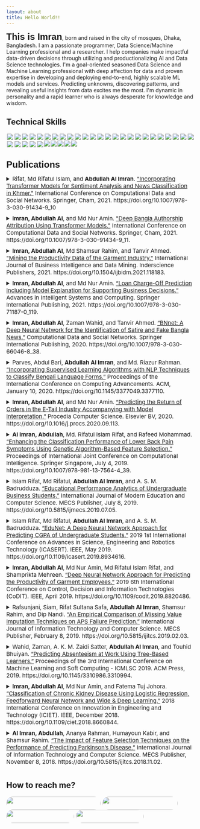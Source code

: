 ```yaml
---
layout: about
title: Hello World!! 
---
```


<span style="font-family:sans-serif;font-size: 1.5rem;font-weight: bolder;">This is Imran</span>, born and raised in the city of mosques, Dhaka, Bangladesh. I am a passionate programmer, Data Science/Machine Learning professional and a researcher. I help companies make impactful data-driven decisions through utilizing and productionalizing AI and Data Science technologies. I'm a goal-oriented seasoned Data Science and Machine Learning professional with deep affection for data and proven expertise in developing and deploying end-to-end, highly scalable ML models and services. Predicting unknowns, discovering patterns, and revealing useful insights from data excites me the most. I'm dynamic in personality and a rapid learner who is always desperate for knowledge and wisdom.

## Technical Skills

<div class='skills' style="float:left;margin:0 0 30px 0;">
    <a target="_blank" href=""> <img align="left" style="margin: 2px;" src="https://img.shields.io/badge/Python-%2314354C.svg?style=for-the-badge&logo=python&logoColor=white"/> </a>
    <a target="_blank" href=""> <img align="left" style="margin: 2px;" src="https://img.shields.io/badge/r-%23276DC3.svg?style=for-the-badge&logo=r&logoColor=white"/> </a>
    <a target="_blank" href=""> <img align="left" style="margin: 2px;" src="https://img.shields.io/badge/OpenAI-412991?logo=openai&logoColor=fff&style=for-the-badge"/> </a>
    <a target="_blank" href=""> <img align="left" style="margin: 2px;" src="https://img.shields.io/badge/ChatBot-06F?logo=chatbot&logoColor=fff&style=for-the-badge"> </a>
    <a target="_blank" href=""> <img align="left" style="margin: 2px;" src="https://img.shields.io/badge/AWS-%23FF9900.svg?style=for-the-badge&logo=amazon-aws&logoColor=white"/> </a>
    <a target="_blank" href=""> <img align="left" style="margin: 2px;" src="https://img.shields.io/badge/GoogleCloud-%234285F4.svg?style=for-the-badge&logo=google-cloud&logoColor=white"/> </a>
    <a target="_blank" href=""> <img align="left" style="margin: 2px;" src="https://img.shields.io/badge/docker-%230db7ed.svg?style=for-the-badge&logo=docker&logoColor=white"/> </a>
    <a target="_blank" href=""> <img align="left" style="margin: 2px;" src="https://img.shields.io/badge/kubernetes-%23326ce5.svg?style=for-the-badge&logo=kubernetes&logoColor=white"/> </a>
    <a target="_blank" href=""> <img align="left" style="margin: 2px;" src="https://img.shields.io/badge/-ElasticSearch-005571?style=for-the-badge&logo=elasticsearch"/> </a>
    <a target="_blank" href=""> <img align="left" style="margin: 2px;" src="https://img.shields.io/badge/Postgres-%23316192.svg?style=for-the-badge&logo=postgresql&logoColor=white"/> </a>
    <a target="_blank" href=""> <img align="left" style="margin: 2px;" src="https://img.shields.io/badge/mysql-%2300f.svg?style=for-the-badge&logo=mysql&logoColor=white"/> </a>
    <a target="_blank" href=""> <img align="left" style="margin: 2px;" src="https://img.shields.io/badge/Scikit--learn-%23F7931E.svg?style=for-the-badge&logo=scikit-learn&logoColor=white"/> </a>
    <a target="_blank" href=""> <img align="left" style="margin: 2px;" src="https://img.shields.io/badge/Plotly-%233F4F75.svg?style=for-the-badge&logo=plotly&logoColor=white"/> </a>
    <a target="_blank" href=""> <img align="left" style="margin: 2px;" src="https://img.shields.io/badge/Pandas-%23150458.svg?style=for-the-badge&logo=pandas&logoColor=white"/> </a>
    <a target="_blank" href=""> <img align="left" style="margin: 2px;" src="https://img.shields.io/badge/Numpy-%23013243.svg?style=for-the-badge&logo=numpy&logoColor=white"/> </a>
    <a target="_blank" href=""> <img align="left" style="margin: 2px;" src="https://img.shields.io/badge/SciPy-%230C55A5.svg?style=for-the-badge&logo=scipy&logoColor=white"/> </a>
    <a target="_blank" href=""> <img align="left" style="margin: 2px;" src="https://img.shields.io/badge/PyTorch-%23EE4C2C.svg?style=for-the-badge&logo=PyTorch&logoColor=white"/> </a>
    <a target="_blank" href=""> <img align="left" style="margin: 2px;" src="https://img.shields.io/badge/TensorFlow-%23FF6F00.svg?style=for-the-badge&logo=TensorFlow&logoColor=white"/> </a>
    <a target="_blank" href=""> <img align="left" style="margin: 2px;" src="https://img.shields.io/badge/Keras-%23D00000.svg?style=for-the-badge&logo=Keras&logoColor=white"/> </a>
    <a target="_blank" href=""> <img align="left" style="margin: 2px;" src="https://img.shields.io/badge/flask-%23000.svg?style=for-the-badge&logo=flask&logoColor=white"/> </a>
    <a target="_blank" href=""> <img align="left" style="margin: 2px;" src="https://img.shields.io/badge/FastAPI-005571?style=for-the-badge&logo=fastapi"/> </a>
    <a target="_blank" href=""> <img align="left" style="margin: 2px;" src="https://img.shields.io/badge/jira-%230A0FFF.svg?style=for-the-badge&logo=jira&logoColor=white"/> </a>
    <a target="_blank" href=""> <img align="left" style="margin: 2px;" src="https://img.shields.io/badge/confluence-%23172BF4.svg?style=for-the-badge&logo=confluence&logoColor=white"/> </a>
    <a target="_blank" href=""> <img align="left" style="margin: 2px;" src="https://img.shields.io/badge/Selenium-43B02A?style=for-the-badge&logo=Selenium&logoColor=white"/> </a>
    <a target="_blank" href=""> <img align="left" style="margin: 2px;" src="https://img.shields.io/badge/Streamlit-FF4B4B?style=for-the-badge&logo=Streamlit&logoColor=white"/> </a>
    <a target="_blank" href=""> <img align="left" style="margin: 2px;" src="https://img.shields.io/badge/conda-342B029.svg?&style=for-the-badge&logo=anaconda&logoColor=white"/> </a>
    <a target="_blank" href=""> <img align="left" style="margin: 2px;" src="https://img.shields.io/badge/Tableau-E97627?style=for-the-badge&logo=Tableau&logoColor=white"/> </a>
    <a target="_blank" href=""> <img align="left" style="margin: 2px;" src="https://img.shields.io/badge/Kibana-005571?style=for-the-badge&logo=Kibana&logoColor=white"/> </a>
    <a target="_blank" href=""> <img align="left" style="margin: 2px;" src="https://img.shields.io/badge/Apache_Spark-FFFFFF?style=for-the-badge&logo=apachespark&logoColor=#E35A16"/> </a>
    <a target="_blank" href=""> <img align="left" style="margin: 2px;" src="https://img.shields.io/badge/Git-%23F05033.svg?style=for-the-badge&logo=git&logoColor=white"/> </a>
    <a target="_blank" href=""> <img align="left" style="margin-right: 2px;" src="https://img.shields.io/badge/github-%23121011.svg?style=for-the-badge&logo=github&logoColor=white"/> </a>
    <a target="_blank" href=""> <img align="left" style="margin-right: 2px;" src="https://img.shields.io/badge/bitbucket-%230047B3.svg?style=for-the-badge&logo=bitbucket&logoColor=white"/> </a>
    <a target="_blank" href=""> <img align="left" style="margin-right: 2px;" src="https://img.shields.io/badge/Linux-FCC624?style=for-the-badge&logo=linux&logoColor=black"/> </a>
    <a target="_blank" href=""> <img align="left" style="margin-right: 2px;" src="https://img.shields.io/badge/mac%20os-000000?style=for-the-badge&logo=macos&logoColor=F0F0F0"/> </a>
    <a target="_blank" href=""> <img align="left" style="margin-right: 2px;" src="https://img.shields.io/badge/Windows-0078D6?style=for-the-badge&logo=windows&logoColor=white"/> </a>
</div>

<span style="font-family:sans-serif;font-size: 1.5rem;font-weight: bolder;">Publications</span>
<span style="float:right;margin:0 10px 0 0;">
    <a target="_blank" style="color:#01579B;" href="https://scholar.google.com/citations?hl=en&user=_oWyQ2UAAAAJ&view_op=list_works&sortby=pubdate"><i class="ai ai-google-scholar-square ai-2x"></i></a>
    <a target="_blank" style="color:#01579B;" href="https://dblp.org/pers/hd/i/Imran:Abdullah_Al"><i class="ai ai-dblp-square ai-2x"></i></a>
    <a target="_blank" style="color:#01579B;" href="https://www.researchgate.net/profile/Abdullah_Al_Imran4"><i class="ai ai-researchgate-square ai-2x"></i></a>
    <a target="_blank" style="color:#01579B;" href="https://orcid.org/0000-0002-3781-8178"><i class="ai ai-orcid-square ai-2x"></i></a>
</span>

<div class='publications' style="float:left;margin:0 0 30px 0;padding: 0 10px 0 0;">
<details>
<summary style="font-size:15px;margin:0 0 10px 0;">Rifat, Md Rifatul Islam, and <b>Abdullah Al Imran</b>. <a target="_blank" href="https://doi.org/10.1007/978-3-030-91434-9_10">"Incorporating Transformer Models for Sentiment Analysis and News Classification in Khmer."</a> International Conference on Computational Data and Social Networks. Springer, Cham, 2021. https://doi.org/10.1007/978-3-030-91434-9_10</summary>

<p style="color:#5F6A6A;font-size:14px;text-align:justify;padding:0 0 0 10px;margin:5px;">
<b>Abstract:</b> In recent years, natural language modeling has achieved a major breakthrough with its sophisticated theoretical and technical advancements. Leveraging the power of deep learning, transformer models have created a disrupting impact in the domain of natural language processing. However, the benefits of such advancements are still inscribed between few highly resourced languages such as English, German, and French. Low-resourced language such as Khmer is still deprived of utilizing these advancements due to lack of technical support for this language. In this study, our objective is to apply the state-of-the-art language models within two empirical use cases such as Sentiment Analysis and News Classification in the Khmer language. To perform the classification tasks, we have employed FastText and BERT for extracting word embeddings and carried out three different type of experiments such as FastText, BERT feature-based, and BERT fine-tuning-based. A large text corpus including over 100,000 news articles has been used for pre-training the transformer model, BERT. The outcome of our experiment shows that in both of the use cases, a pre-trained and fine-tuned BERT model produces the outperforming results.
</p>
</details>
    
<details>
<summary style="font-size:15px;margin:0 0 10px 0;"><b>Imran, Abdullah Al</b>, and Md Nur Amin. <a target="_blank" href="https://doi.org/10.1007/978-3-030-91434-9_11">"Deep Bangla Authorship Attribution Using Transformer Models."</a> International Conference on Computational Data and Social Networks. Springer, Cham, 2021. https://doi.org/10.1007/978-3-030-91434-9_11.</summary>

<p style="color:#5F6A6A;font-size:14px;text-align:justify;padding:0 0 0 10px;margin:5px;">
<b>Abstract:</b> Authorship attribution is one of the renowned problems in the domain of Natural Language Processing (NLP). Leveraging the state-of-the-art (SOTA) techniques of NLP such as transformer models, this problem domain has achieved a considerable advancement. However, this progress is unfortunately only bound to the well-resourced languages like English, French, and German. Under-resourced language like Bangla is yet to leverage such SOTA techniques to make a breakthrough in this domain. In this study, we address this research gap and aim to contribute to the Bangla authorship attribution problem by building highly accurate models using several SOTA variants of transformer models like mBERT, bnBERT, bnElectra, and bnRoBERTa. Using the pre-trained weights of these models we have performed fine-tuning and tackled the task of authorship attribution of 16 prominent Bangla writers. Outcomes show that our bnBERT model can classify the authors with superior accuracy of 98% and also outperform all the existing models available in the literature.
</p>
</details>
    
<details>
<summary style="font-size:15px;margin:0 0 10px 0;"><b>Imran, Abdullah Al</b>, Md Shamsur Rahim, and Tanvir Ahmed. <a target="_blank" href="https://doi.org/10.1504/ijbidm.2021.118183">"Mining the Productivity Data of the Garment Industry."</a> International Journal of Business Intelligence and Data Mining. Inderscience Publishers, 2021. https://doi.org/10.1504/ijbidm.2021.118183.</summary>

<p style="color:#5F6A6A;font-size:14px;text-align:justify;padding:0 0 0 10px;margin:5px;">
<b>Abstract:</b> The garment industry is one of the key examples of the industrial globalisation of this modern era. It is a highly labour-intensive industry with lots of manual processes. Satisfying the huge global demand for garment products is mostly dependent on the production and delivery performance of the employees in the garment manufacturing companies. So, it is highly desirable among the decision makers in the garments industry to track, analyse and predict the productivity performance of the working teams in their factories. This study explores the application of state-of-the-art data mining techniques for analysing industrial data, revealing meaningful insights and predicting the productivity performance of the working teams in a garment company. As part of our exploration, we have applied eight different data mining techniques with six evaluation metrics. Our experimental results show that the tree ensemble model and gradient boosted tree model are the best performing models in the application scenario.
</p>
</details>
    
<details>
<summary style="font-size:15px;margin:0 0 10px 0;"><b>Imran, Abdullah Al</b>, and Md Nur Amin. <a target="_blank" href="https://doi.org/10.1007/978-3-030-71187-0_119">“Loan Charge-Off Prediction Including Model Explanation for Supporting Business Decisions.”</a> Advances in Intelligent Systems and Computing. Springer International Publishing, 2021. https://doi.org/10.1007/978-3-030-71187-0_119.</summary>

<p style="color:#5F6A6A;font-size:14px;text-align:justify;padding:0 0 0 10px;margin:5px;">
<b>Abstract:</b> The rapid growth of taking loans and digitizing the financial sector is increasing the rate of loan charge-offs as well as the volume of data that represents customer behavior. Nowadays, Machine Learning (ML) technology is helping financial institutions utilize this huge amount of data and build some black-box prediction models for predicting loan charge-offs with decent accuracy. Yet, the amount of risk involved in such financial decisions is very high and should not be taken only based on an opaque decision of a black-box model. In this study, we propose a system for building accurate models using interpretable state-of-the-art (SOTA) ML algorithms as well as utilizing the Explainable AI (XAI) techniques to explain individual instances for supporting business decisions.
</p>
</details>

<details>
    <summary style="font-size:15px;margin:0 0 10px 0;"><b>Imran, Abdullah Al</b>, Zaman Wahid, and Tanvir Ahmed. <a target="_blank" href="https://doi.org/10.1007/978-3-030-66046-8_38">“BNnet: A Deep Neural Network for the Identification of Satire and Fake Bangla News.”</a> Computational Data and Social Networks. Springer International Publishing, 2020. https://doi.org/10.1007/978-3-030-66046-8_38.</summary>

<p style="color:#5F6A6A;font-size:14px;text-align:justify;padding:0 0 0 10px;margin:5px;">
<b>Abstract:</b> Misleading and fake news in rapidly increasing online news portals in Bangladesh has become a major concern to both the government and public lately, as a substantial amount of incidents have taken place in different cities due to unwarranted rumors over the last couple of years. However, the overall progress of research and innovation in detecting fake and satire Bangla news is yet unsatisfactory considering the prospects it would bring to the decision-makers of Bangladesh. In this study, we have amalgamated both fake and real Bangla news from quite a pool of online news portals and applied a total of seven prominent machine learning algorithms to identify real and fake Bangla news, proposing a Deep Neural Network (DNN) architecture. Using a total of five evaluation metrics: Accuracy, Precision, Recall, F1 score, and AUC, we have discovered that DNN model yields the best result with an accuracy and AUC score of 0.90 respectively while Decision Tree performs the worst.
</p>
</details>

<details>
    <summary style="font-size:15px;margin:0 0 10px 0;">Parves, Abdul Bari, <b>Abdullah Al Imran</b>, and Md. Riazur Rahman. <a target="_blank" href="https://doi.org/10.1145/3377049.3377110">“Incorporating Supervised Learning Algorithms with NLP Techniques to Classify Bengali Language Forms.”</a> Proceedings of the International Conference on Computing Advancements. ACM, January 10, 2020. https://doi.org/10.1145/3377049.3377110.</summary>

<p style="color:#5F6A6A;font-size:14px;text-align:justify;padding:0 0 0 10px;margin:5px;">
<b>Abstract:</b> Every language has its own root, form, and grammar, and so does Bengali. Bengali language has two core forms: "Sadhu-bhasha" and "Cholito-bhasha" which have been widely used from regular communication to literary publications. At present, Sadhu-bhasha can be only found in old books and literary publications, whereas Cholito-bhasha is mostly used everywhere. However, so many Bengali linguists are still researching on these two forms to preserve its root, understand and develop Bengali, and also extract knowledge from the historical publications which were mainly written in Sadhu-bhasha. Unfortunately, till now they do not have any digital tool that can assist their research by automatically identifying these core forms of Bengali from the large archive of Bengali literature. This study aims to build such an automatic intelligent system that can accurately identify these two language forms by harnessing the power of Natural Language Processing (NLP). In this study, we have applied advanced NLP techniques and six Supervised learning algorithms to classify "Sadhu-bhasha" and "Cholito-bhasha" from text corpora. Results of this study show that all the six models yielded very promising results, however, the Multinomial Naive Bayes outperformed all the models with 99.5% accuracy, 99.0% precision, 100% recall, 0.995 AUC score and, 0.995 F1 score. Additionally, this study also performs qualitative analysis using t-SNE algorithm to visualize the difference between Sadhu-bhasha and Cholito-bhasha.
</p>
</details>

<details>
    <summary style="font-size:15px;margin:0 0 10px 0;"><b>Imran, Abdullah Al</b>, and Md Nur Amin. <a target="_blank" href="https://doi.org/10.1016/j.procs.2020.09.113">“Predicting the Return of Orders in the E-Tail Industry Accompanying with Model Interpretation.”</a> Procedia Computer Science. Elsevier BV, 2020. https://doi.org/10.1016/j.procs.2020.09.113.</summary>

<p style="color:#5F6A6A;font-size:14px;text-align:justify;padding:0 0 0 10px;margin:5px;">
<b>Abstract:</b> Electronic Retailing (E-tailing) is one of the most impactful technology trends of recent times. This industry has dramatically enhanced the quality of human lives allowing people to shop online while having the comfort of their homes. In developing countries like Bangladesh, this industry is still rising and creating a significant economic impact. However, there exist a lot of challenges such as the return of orders that affects the growth of an E-tailer and causes revenue losses. This study addresses this most common business challenge in the E-tail industry and performs predictive modeling using 4 different state-of-the-art data mining techniques to help the industry smoothen its curve of growth. Along with predictive modeling, this study also aims to find out the most important features that influence the return of orders.
</p>
</details>

<details>
    <summary style="font-size:15px;margin:0 0 10px 0;"><b>Al Imran, Abdullah</b>, Md. Rifatul Islam Rifat, and Rafeed Mohammad. <a target="_blank" href="https://doi.org/10.1007/978-981-13-7564-4_39">“Enhancing the Classification Performance of Lower Back Pain Symptoms Using Genetic Algorithm-Based Feature Selection.”</a> Proceedings of International Joint Conference on Computational Intelligence. Springer Singapore, July 4, 2019. https://doi.org/10.1007/978-981-13-7564-4_39.</summary>

<p style="color:#5F6A6A;font-size:14px;text-align:justify;padding:0 0 0 10px;margin:5px;">
<b>Abstract:</b> Lower Back Pain (LBP) is one of the leading causes of disability around the world that affects several important parts of the human body such as the muscles, nerves, and bones of the back. The early diagnosis and proper treatment can only prevent acute LBP from infecting into chronic LBP. The aim of this study is to enhance the classification performance of LBP by identifying the most relevant feature subset from a broader feature space of an LBP dataset. To serve the aim, we have proposed a Genetic Algorithm (GA)-based feature selection approach that has been proved to significantly improve the classification performance of LBP. For the purpose of classification, we have used seven different classification algorithms, namely Logistic Regression, Ridge Regression, Gaussian Naive Bayes, Random Forest, Decision Tree, k-Nearest Neighbors (KNN), and Support Vector Machine (SVM). After applying our proposed GA-based feature selection approach along with the base classifiers, we have obtained a significant average increment in accuracy, precision, recall, f1-score, and AUC score by 3.1%, 0.64%, 4.37%, 2.64%, and 3.83% respectively. The k-Nearest Neighbors outperforms the other models with the highest accuracy (=85.2%), precision (=89.9%), and f1 score (=88.9%).
</p>
</details>

<details>
    <summary style="font-size:15px;margin:0 0 10px 0;">Islam Rifat, Md Rifatul, <b>Abdullah Al Imran</b>, and A. S. M. Badrudduza. <a target="_blank" href="https://doi.org/10.5815/ijmecs.2019.07.05">“Educational Performance Analytics of Undergraduate Business Students.”</a> International Journal of Modern Education and Computer Science. MECS Publisher, July 8, 2019. https://doi.org/10.5815/ijmecs.2019.07.05.</summary>

<p style="color:#5F6A6A;font-size:14px;text-align:justify;padding:0 0 0 10px;margin:5px;">
<b>Abstract:</b> Educational data mining (EDM) is an emerging interdisciplinary research area concerned with analyzing and studying data from academic databases to better understand the students and the educational settings. In most of the Asian countries, it is a challenging task to perform EDM due to the diverse characteristics of the educational data. In this study, we have performed students’ educational performance prediction, pattern analysis and proposed a generalized framework to perform rigorous educational analytics. To validate our proposed framework, we have also conducted extensive experiments on a real-world dataset that has been prepared by the transcript data of the students from the Marketing department of a renowned university in Bangladesh. We have applied six state-of-the-art classification algorithms on our dataset for the prediction task where the Random Forest model outperforms the other models with accuracy 94.1%. For pattern analysis, a tree diagram has been generated from the Decision Tree model.
</p>
</details>

<details>
    <summary style="font-size:15px;margin:0 0 10px 0;">Islam Rifat, Md Rifatul, <b>Abdullah Al Imran</b>, and A. S. M. Badrudduza. <a target="_blank" href="https://doi.org/10.1109/icasert.2019.8934616">“EduNet: A Deep Neural Network Approach for Predicting CGPA of Undergraduate Students.”</a> 2019 1st International Conference on Advances in Science, Engineering and Robotics Technology (ICASERT). IEEE, May 2019. https://doi.org/10.1109/icasert.2019.8934616.</summary>

<p style="color:#5F6A6A;font-size:14px;text-align:justify;padding:0 0 0 10px;margin:5px;">
<b>Abstract:</b> Educational Data Mining (EDM) is an emerging research field concerned with the application of data mining, machine learning, and statistics in the discipline of education. Many researchers have already focused on EDM and exploring the educational data using several traditional data mining techniques to improve the educational performance of the students by extracting the concealed patterns and predicting the final outcome. In this study, we aim to propose a Deep Neural Network (DNN) based model to predict the final CGPA of the undergraduate business students with a minimal error than the traditional approaches. We have considered the performance of a decision tree model as the baseline performance. Experiments in this study have shown that our proposed DNN model can predict the CGPA with a significantly minimal error rate. To measure the performance of our model we have considered the three evaluation metrics namely Mean Squared Error (=0.008), Mean Absolute Error (=0.067), and Mean Absolute Percentage Error (=2.074). Our proposed model has successfully shown a promising prediction performance by reducing the MSE, MAE, and MAPE by 0.0146, 0.0431, and 6.043 respectively, compared to the baseline model.
</p>
</details>

<details>
    <summary style="font-size:15px;margin:0 0 10px 0;"><b>Imran, Abdullah Al</b>, Md Nur Amin, Md Rifatul Islam Rifat, and Shamprikta Mehreen. <a target="_blank" href="https://doi.org/10.1109/codit.2019.8820486">“Deep Neural Network Approach for Predicting the Productivity of Garment Employees.”</a> 2019 6th International Conference on Control, Decision and Information Technologies (CoDIT). IEEE, April 2019. https://doi.org/10.1109/codit.2019.8820486.</summary>

<p style="color:#5F6A6A;font-size:14px;text-align:justify;padding:0 0 0 10px;margin:5px;">
<b>Abstract:</b> The garment industry is one of the most dominating industries in this era of industrial globalization. It is a highly labor-intensive industry that requires a large number of human resources to produce its goods and fill up the global demand for garment products. Because of the dependency on human labor, the production of a garment company comprehensively relies on the productivity of the employees who are working in different departments of the company. A common problem in this industry is that the actual productivity of the garment employees sometimes does not meet the targeted productivity that was set for them by the authorities to meet the production goals in due time. When the productivity gap occurs, the company faces a huge loss in production. This study aims to solve this problem by predicting the actual productivity of the employees. To achieve this aim, a Deep Neural Network (DNN) model has been proposed to predict the actual productivity of the employees. The experimental results of this study have shown that the proposed model yields a promising prediction performance with a minimal Mean Absolute Error (=0.086) which is less than the baseline performance error (=0.15). Such prediction performance can indisputably help the manufacturers to set an accurate target, minimize the production loss and maximize the profit.
</p>
</details>

<details>
    <summary style="font-size:15px;margin:0 0 10px 0;">Rafsunjani, Siam, Rifat Sultana Safa, <b>Abdullah Al Imran</b>, Shamsur Rahim, and Dip Nandi. <a target="_blank" href="https://doi.org/10.5815/ijitcs.2019.02.03">“An Empirical Comparison of Missing Value Imputation Techniques on APS Failure Prediction.”</a> International Journal of Information Technology and Computer Science. MECS Publisher, February 8, 2019. https://doi.org/10.5815/ijitcs.2019.02.03.</summary>

<p style="color:#5F6A6A;font-size:14px;text-align:justify;padding:0 0 0 10px;margin:5px;">
<b>Abstract:</b> The Air Pressure System (APS) is a type of function used in heavy vehicles to assist braking and gear changing. The APS failure dataset consists of the daily operational sensor data from failed Scania trucks. The dataset is crucial to the manufacturer as it allows to isolate components which caused the failure. However, missing values and imbalanced class problems are the two most challenging limitations of this dataset to predict the cause of the failure. The prediction results can be affected by the way of handling these missing values and imbalanced class problem. In this paper, we have examined and presented the impact of five different missing value imputation techniques namely: Expectation Maximization, Mean Imputation, Soft Impute, MICE, and Iterative SVD in producing significantly better results. We have also performed an empirical comparison of their performance by applying five different classifiers namely: Naive Bayes, KNN, SVM, Random Forest, and Gradient Boosted Tree on this highly imbalanced dataset. The primary aim of this study is to observe the impact of the mentioned missing value imputation techniques in the enhancement of the prediction results, performing an empirical comparison to figure out the best classification model and imputation technique. We found that the MICE imputation and the random under-sampling techniques are the highest influential techniques for improving the prediction performance and false negative rate.
</p>
</details>

<details>
    <summary style="font-size:15px;margin:0 0 10px 0;">Wahid, Zaman, A. K. M. Zaidi Satter, <b>Abdullah Al Imran</b>, and Touhid Bhuiyan. <a target="_blank" href="https://doi.org/10.1145/3310986.3310994">“Predicting Absenteeism at Work Using Tree-Based Learners.”</a> Proceedings of the 3rd International Conference on Machine Learning and Soft Computing - ICMLSC 2019. ACM Press, 2019. https://doi.org/10.1145/3310986.3310994.</summary>

<p style="color:#5F6A6A;font-size:14px;text-align:justify;padding:0 0 0 10px;margin:5px;">
<b>Abstract:</b> Absenteeism at workplace acts as a crucial role in demonstrating the productive and profitable capacity of a company. Thus the knowledge of absenteeism of employees' becomes the foundation for an organization in its multiple dimensions. Because the proper determination of employees' profile allows the identification of excesses of occurrences of certain morbidities. The early absenteeism research primarily focused on predicting the characteristics and the categories of diseases of employees that make them perform higher absenteeism at workplace. However, predicting the absenteeism time of employees using different machine learning classifiers is able to give the researches a new dimension in line with the intention of revealing the underlying causes and patterns of absenteeism. In this paper, we have applied 4 prominent machine learning algorithms namely Decision Tree, Gradient Boosted Tree, Random Forest, and Tree Ensemble on the absenteeism dataset of a courier company in Brazil in order to predict the absenteeism time of employees at work as well as the best classifier. Based on the 7 evaluation metrics such as True Positive, True Negative, False Positive, False Negative, Sensitivity, Specificity, and Accuracy we found that Gradient Boosted Tree produced the best result with an accuracy rate of 82% whereas Tree Ensemble performed the lowest with the accuracy rate of 79%.
</p>
</details>

<details>
    <summary style="font-size:15px;margin:0 0 10px 0;"><b>Imran, Abdullah Al</b>, Md Nur Amin, and Fatema Tuj Johora. <a target="_blank" href="https://doi.org/10.1109/ciet.2018.8660844">“Classification of Chronic Kidney Disease Using Logistic Regression, Feedforward Neural Network and Wide & Deep Learning.”</a> 2018 International Conference on Innovation in Engineering and Technology (ICIET). IEEE, December 2018. https://doi.org/10.1109/ciet.2018.8660844.</summary>

<p style="color:#5F6A6A;font-size:14px;text-align:justify;padding:0 0 0 10px;margin:5px;">
<b>Abstract:</b> Chronic kidney disease (CKD) is a global health burden that affects approximately 10% of the adult population in the world. It is also recognized as the top 20 causes of death worldwide. Unfortunately, there is no cure for CKD however, it is possible to slow down its progression and mollify the damage by early diagnosis of the disease. Due to a limited number of nephrologists, the early diagnosis of CKD is often not possible for most of the people. Therefore the use of modern computer-aided methods is necessary to aid the traditional CKD diagnosis system to be more efficient and accurate. In this research, our primary focus was to apply 3 modern machine learning techniques namely logistic regression, feedforward neural networks and wide & deep learning to diagnose CKD as well as finding the best performing technique by evaluating their diagnosis performance. To evaluate their performance, f1-score, precision, recall and AUC score was used for logistic regression and an additional loss score was considered for the feedforward neural networks and wide & deep model. We found the feedforward neural network as the best performing technique for CKD diagnosis with 0.99 f1-score, 0.97 precision, 0.99 recall and 0.99 AUC score. Logistic regression produced the lowest result among all and the wide & deep learning with a larger number of hidden layers and neurons found to be effective for larger datasets.
</p>
</details>
        
<details>
    <summary style="font-size:15px;margin:0 0 10px 0;"><b>Al Imran, Abdullah</b>, Ananya Rahman, Humayoun Kabir, and Shamsur Rahim. <a target="_blank" href="https://doi.org/10.5815/ijitcs.2018.11.02">“The Impact of Feature Selection Techniques on the Performance of Predicting Parkinson’s Disease.”</a> International Journal of Information Technology and Computer Science. MECS Publisher, November 8, 2018. https://doi.org/10.5815/ijitcs.2018.11.02.</summary>

<p style="color:#5F6A6A;font-size:14px;text-align:justify;padding:0 0 0 10px;margin:5px;">
<b>Abstract:</b> Parkinson’s Disease (PD) is one of the leading causes of death around the world. However, there is no cure for this disease yet; only treatments after early diagnosis may help to relieve the symptoms. This study aims to analyze the impact of feature selection techniques on the performance of diagnosing PD by incorporating different data mining techniques. To accomplish this task, identifying the best feature selection approach was the primary focus. In this paper, the authors had applied five feature selection techniques namely: Gain Ratio, Kruskal-Wallis Test, Random Forest Variable Importance, RELIEF and Symmetrical Uncertainty along with four classification algorithms (K-Nearest Neighbor, Logistic Regression, Random forest, and Support Vector machine) on the PD dataset collected from the UCI Machine Learning repository. The result of this study was obtained by taking the four different subsets (Top 5, 10, 15, and 20 features) from each feature selection approach and applying the classifiers. The obtained result showed that in terms of accuracy, Random Forest Variable Importance, Gain Ratio, and Kruskal-Wallis Test techniques generated the highest 89% score. On the other hand, in terms of sensitivity, Gain Ratio and Kruskal-Walis Test approaches produced the highest 97% score. The findings of this research clearly indicated the impact of feature selection techniques on predicting PD and our applied methods outperformed the state-of-the-art performance.
</p>
</details>

</div>

## How to reach me?

<div class='contacts' style="float:left;margin:0 0 30px 0;">
  <a target="_blank" href="mailto:abdalimran@gmail.com" style="margin-right: 5px;"><img width="250" height="35" style="margin-right:5px;border-radius:50px" align="left" src="https://img.shields.io/badge/abdalimran@gmail.com-D14836?style=for-the-badge&logo=gmail&logoColor=white"></a>
  <a target="_blank" href="https://x.com/AbdullahAlImran" style="margin-right: 5px;"><img width="200" height="35" style="margin-right:5px;border-radius:50px" align="left" src="https://img.shields.io/badge/AbdullahAlImran-%231DA1F2.svg?style=for-the-badge&logo=X&logoColor=white"></a>
  <a target="_blank" href="https://linkedin.com/in/abdalimran" style="margin-right: 5px;"><img width="180" height="35" style="margin-right:5px;border-radius:50px" align="left" src="https://img.shields.io/badge/abdalimran-%230077B5.svg?style=for-the-badge&logo=linkedin&logoColor=white"></a>
  <a target="_blank" href="https://facebook.com/abdalimran" style="margin-right: 5px;"><img width="180" height="35" style="margin-right:5px;border-radius:50px" align="left" src="https://img.shields.io/badge/abdalimran-%231877F2.svg?style=for-the-badge&logo=Facebook&logoColor=white"></a>
</div>